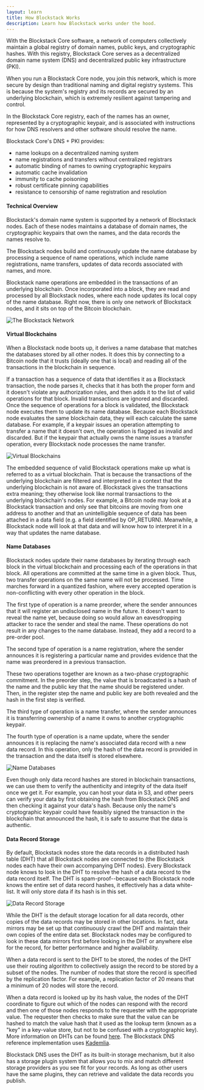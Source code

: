 ```yaml
---
layout: learn
title: How Blockstack Works
description: Learn how Blockstack works under the hood.
---
```


With the Blockstack Core software, a network of computers collectively maintain a global registry of domain names, public keys, and cryptographic hashes. With this registry, Blockstack Core serves as a decentralized domain name system (DNS) and decentralized public key infrastructure (PKI).

When you run a Blockstack Core node, you join this network, which is more secure by design than traditional naming and digital registry systems. This is because the system's registry and its records are secured by an underlying blockchain, which is extremely resilient against tampering and control.

In the Blockstack Core registry, each of the names has an owner, represented by a cryptographic keypair, and is associated with instructions for how DNS resolvers and other software should resolve the name.

Blockstack Core's DNS + PKI provides:

- name lookups on a decentralized naming system
- name registrations and transfers without centralized registrars
- automatic binding of names to owning cryptographic keypairs
- automatic cache invalidation
- immunity to cache poisoning
- robust certificate pinning capabilities
- resistance to censorship of name registration and resolution

#### Technical Overview

Blockstack's domain name system is supported by a network of Blockstack nodes. Each of these nodes maintains a database of domain names, the cryptographic keypairs that own the names, and the data records the names resolve to.

The Blockstack nodes build and continuously update the name database by processing a sequence of name operations, which include name registrations, name transfers, updates of data records associated with names, and more.

Blockstack name operations are embedded in the transactions of an underlying blockchain.  Once incorporated into a block, they are read and processed by all Blockstack nodes, where each node updates its local copy of the name database. Right now, there is only one network of Blockstack nodes, and it sits on top of the Bitcoin blockchain.

<img src="/images/article-diagrams/blockstack-network.png" class="img-fluid" alt="The Blockstack Network">

#### Virtual Blockchains

When a Blockstack node boots up, it derives a name database that matches the databases stored by all other nodes. It does this by connecting to a Bitcoin node that it trusts (ideally one that is local) and reading all of the transactions in the blockchain in sequence.

If a transaction has a sequence of data that identifies it as a Blockstack transaction, the node parses it, checks that it has both the proper form and it doesn't violate any authorization rules, and then adds it to the list of valid operations for that block.  Invalid transactions are ignored and discarded.  Once the sequence of operations for a block is validated, the Blockstack node executes them to update its name database.  Because each Blockstack node evaluates the same blockchain data, they will each calculate the same database.  For example, if a keypair issues an operation attempting to transfer a name that it doesn't own, the operation is flagged as invalid and discarded.  But if the keypair that actually owns the name issues a transfer operation, every Blockstack node processes the name transfer.

<img src="/images/article-diagrams/virtual-blockchain.png" class="img-fluid" alt="Virtual Blockchains">

The embedded sequence of valid Blockstack operations make up what is referred to as a virtual blockchain. That is because the transactions of the underlying blockchain are filtered and interpreted in a context that the underlying blockchain is not aware of.   Blockstack gives the transactions extra meaning; they otherwise look like normal transactions to the underlying blockchain's nodes. For example, a Bitcoin node may look at a Blockstack transaction and only see that bitcoins are moving from one address to another and that an unintelligible sequence of data has been attached in a data field (e.g. a field identified by OP_RETURN). Meanwhile, a Blockstack node will look at that data and will know how to interpret it in a way that updates the name database.

#### Name Databases

Blockstack nodes update their name databases by iterating through each block in the virtual blockchain and processing each of the operations in that block.  All operations are committed at the same time in a given block. Thus, two transfer operations on the same name will not be processed. Time marches forward in a quantized fashion, where every accepted operation is non-conflicting with every other operation in the block.

The first type of operation is a name preorder, where the sender announces that it will register an undisclosed name in the future.  It doesn't want to reveal the name yet, because doing so would allow an eavesdropping attacker to race the sender and steal the name. These operations do not result in any changes to the name database. Instead, they add a record to a pre-order pool.

The second type of operation is a name registration, where the sender announces it is registering a particular name and provides evidence that the name was preordered in a previous transaction.

These two operations together are known as a two-phase cryptographic commitment. In the preorder step, the value that is broadcasted is a hash of the name and the public key that the name should be registered under. Then, in the register step the name and public key are both revealed and the hash in the first step is verified.

The third type of operation is a name transfer, where the sender announces it is transferring ownership of a name it owns to another cryptographic keypair.

The fourth type of operation is a name update, where the sender announces it is replacing the name's associated data record with a new data record. In this operation, only the hash of the data record is provided in the transaction and the data itself is stored elsewhere.

<img src="/images/article-diagrams/name-database.png" class="img-fluid" alt="Name Databases">

Even though only data record hashes are stored in blockchain transactions, we can use them to verify the authenticity and integrity of the data itself once we get it.  For example, you can host your data in S3, and other peers can verify your data by first obtaining the hash from Blockstack DNS and then checking it against your data's hash.  Because only the name's cryptographic keypair could have feasibly signed the transaction in the blockchain that announced the hash, it is safe to assume that the data is authentic.

#### Data Record Storage

By default, Blockstack nodes store the data records in a distributed hash table (DHT) that all Blockstack nodes are connected to (the Blockstack nodes each have their own accompanying DHT nodes). Every Blockstack node knows to look in the DHT to resolve the hash of a data record to the data record itself.  The DHT is spam-proof--because each Blockstack node knows the entire set of data record hashes, it effectively has a data white-list.  It will only store data if its hash is in this set.

<img src="/images/article-diagrams/data-record-storage.png" class="img-fluid" alt="Data Record Storage">

While the DHT is the default storage location for all data records, other copies of the data records may be stored in other locations. In fact, data mirrors may be set up that continuously crawl the DHT and maintain their own copies of the entire data set.  Blockstack nodes may be configured to look in these data mirrors first before looking in the DHT or anywhere else for the record, for better performance and higher availability.

When a data record is sent to the DHT to be stored, the nodes of the DHT use their routing algorithm to collectively assign the record to be stored by a subset of the nodes. The number of nodes that store the record is specified by the replication factor. For example, a replication factor of 20 means that a minimum of 20 nodes will store the record.

When a data record is looked up by its hash value, the nodes of the DHT coordinate to figure out which of the nodes can respond with the record and then one of those nodes responds to the requester with the appropriate value. The requester then checks to make sure that the value can be hashed to match the value hash that it used as the lookup term (known as a "key" in a key-value store, but not to be confused with a cryptographic key).  More information on DHTs can be found [here](https://en.wikipedia.org/wiki/Distributed_hash_table).  The Blockstack DNS reference implementation uses [Kademlia](https://en.wikipedia.org/wiki/Kademlia).

Blockstack DNS uses the DHT as its built-in storage mechanism, but it also has a storage plugin system that allows you to mix and match different storage providers as you see fit for your records.  As long as other users have the same plugins, they can retrieve and validate the data records you publish.
